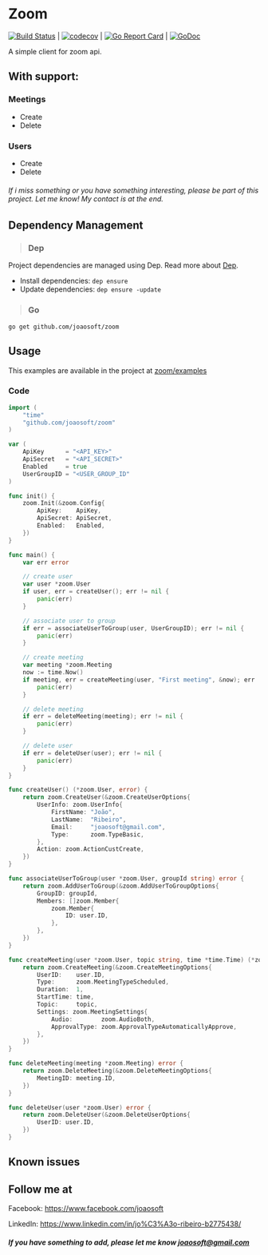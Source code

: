 Zoom
================

[![Build Status](https://travis-ci.org/joaosoft/zoom.svg?branch=master)](https://travis-ci.org/joaosoft/zoom) | [![codecov](https://codecov.io/gh/joaosoft/zoom/branch/master/graph/badge.svg)](https://codecov.io/gh/joaosoft/zoom) | [![Go Report Card](https://goreportcard.com/badge/github.com/joaosoft/zoom)](https://goreportcard.com/report/github.com/joaosoft/zoom) | [![GoDoc](https://godoc.org/github.com/joaosoft/zoom?status.svg)](https://godoc.org/github.com/joaosoft/zoom)

A simple client for zoom api.

## With support:

### Meetings
* Create
* Delete

### Users
* Create
* Delete

###### If i miss something or you have something interesting, please be part of this project. Let me know! My contact is at the end.

## Dependency Management
>### Dep

Project dependencies are managed using Dep. Read more about [Dep](https://github.com/golang/dep).
* Install dependencies: `dep ensure`
* Update dependencies: `dep ensure -update`


>### Go
```
go get github.com/joaosoft/zoom
```

## Usage 
This examples are available in the project at [zoom/examples](https://github.com/joaosoft/zoom/tree/master/examples)

### Code
```go
import (
	"time"
	"github.com/joaosoft/zoom"
)

var (
	ApiKey      = "<API_KEY>"
	ApiSecret   = "<API_SECRET>"
	Enabled     = true
	UserGroupID = "<USER_GROUP_ID"
)

func init() {
	zoom.Init(&zoom.Config{
		ApiKey:    ApiKey,
		ApiSecret: ApiSecret,
		Enabled:   Enabled,
	})
}

func main() {
	var err error

	// create user
	var user *zoom.User
	if user, err = createUser(); err != nil {
		panic(err)
	}

	// associate user to group
	if err = associateUserToGroup(user, UserGroupID); err != nil {
		panic(err)
	}

	// create meeting
	var meeting *zoom.Meeting
	now := time.Now()
	if meeting, err = createMeeting(user, "First meeting", &now); err != nil {
		panic(err)
	}

	// delete meeting
	if err = deleteMeeting(meeting); err != nil {
		panic(err)
	}

	// delete user
	if err = deleteUser(user); err != nil {
		panic(err)
	}
}

func createUser() (*zoom.User, error) {
	return zoom.CreateUser(&zoom.CreateUserOptions{
		UserInfo: zoom.UserInfo{
			FirstName: "João",
			LastName:  "Ribeiro",
			Email:     "joaosoft@gmail.com",
			Type:      zoom.TypeBasic,
		},
		Action: zoom.ActionCustCreate,
	})
}

func associateUserToGroup(user *zoom.User, groupId string) error {
	return zoom.AddUserToGroup(&zoom.AddUserToGroupOptions{
		GroupID: groupId,
		Members: []zoom.Member{
			zoom.Member{
				ID: user.ID,
			},
		},
	})
}

func createMeeting(user *zoom.User, topic string, time *time.Time) (*zoom.Meeting, error) {
	return zoom.CreateMeeting(&zoom.CreateMeetingOptions{
		UserID:    user.ID,
		Type:      zoom.MeetingTypeScheduled,
		Duration:  1,
		StartTime: time,
		Topic:     topic,
		Settings: zoom.MeetingSettings{
			Audio:        zoom.AudioBoth,
			ApprovalType: zoom.ApprovalTypeAutomaticallyApprove,
		},
	})
}

func deleteMeeting(meeting *zoom.Meeting) error {
	return zoom.DeleteMeeting(&zoom.DeleteMeetingOptions{
		MeetingID: meeting.ID,
	})
}

func deleteUser(user *zoom.User) error {
	return zoom.DeleteUser(&zoom.DeleteUserOptions{
		UserID: user.ID,
	})
}
```

## Known issues

## Follow me at
Facebook: https://www.facebook.com/joaosoft

LinkedIn: https://www.linkedin.com/in/jo%C3%A3o-ribeiro-b2775438/

##### If you have something to add, please let me know joaosoft@gmail.com
